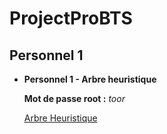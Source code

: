 #    ProjectProBTS

##    Personnel 1
- **Personnel 1 - Arbre heuristique**
    
    **Mot de passe root :** *toor*
  
    
    [Arbre Heuristique](AtelierProBts_arbreHeuristique.pdf)
